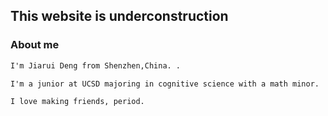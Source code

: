 ## This website is underconstruction

### About me

```markdown
I'm Jiarui Deng from Shenzhen,China. .

I'm a junior at UCSD majoring in cognitive science with a math minor.

I love making friends, period.
```
